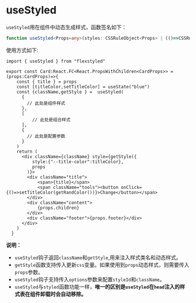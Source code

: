 # useStyled

`useStyled`用在组件中动态生成样式，函数签名如下：

```ts
function useStyled<Props=any>(styles: CSSRuleObject<Props> | (()=>CSSRuleObject<Props>),options?:StyledOptions):StyledObject
```


使用方式如下:


```tsx
import { useStyled } from "flexstyled"

export const Card:React.FC<React.PropsWithChildren<CardProps>> = (props:CardProps)=>{
    const { title } = props
    const [titleColor,setTitleColor] = useState("blue")
    const {className,getStyle } =  useStyled(
      {
        // 此处是组件样式
      },
      [
          // 此处是组合样式
      ],
      { 
        // 此处是配置参数 
      }
    )
    return (
      <div className={className} style={getStyle({
          style:{"--title-color":titleColor},
          props
        )}>
        <div className="title">            
            <span>{title}</span>
            <span className="tools"><button onClick={()=>setTitleColor(getRandColor())}>Change</button></span>
        </div>
        <div className="content">          
            {props.children}
        </div>
        <div className="footer">{props.footer}</div>
      </div>
    )
  }
```

**说明：**

- `useStyled`钩子返回`className`和`getStyle`,用来注入样式类名和动态样式。
- `getStyle`函数支持传入更新`css`变量。如果使用到`props`动态样式，则需要传入`props`参数。
- `useStyled`钩子支持传入`options`参数来配置`styleId`和`className`。
- `useStyled`与`styled`函数功能一样，**唯一的区别是`useStyled`在`head`注入的样式表在组件卸载时会自动移除。** 



